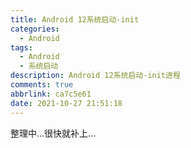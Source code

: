 ```yaml
---
title: Android 12系统启动-init
categories:
  - Android
tags:
  - Android
  - 系统启动
description: Android 12系统启动-init进程
comments: true
abbrlink: ca7c5e61
date: 2021-10-27 21:51:18
---
```

<!--more-->
<meta name="referrer" content="no-referrer"/>

整理中...很快就补上...